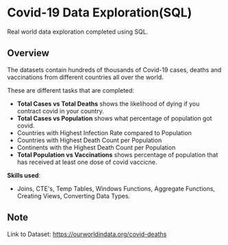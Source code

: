 # Covid-19 Data Exploration(SQL)

Real world data exploration completed using SQL.

## Overview

The datasets contain hundreds of thousands of Covid-19 cases, deaths and vaccinations from different countries all over the world.

These are different tasks that are completed:

  - **Total Cases vs Total Deaths** shows the likelihood of dying if you contract covid in your country.
  - **Total Cases vs Population** shows what percentage of population got covid.
  - Countries with Highest Infection Rate compared to Population
  - Countries with Highest Death Count per Population
  - Continents with the Highest Death Count per Population
  - **Total Population vs Vaccinations** shows percentage of population that has received at least one dose of covid vaccicne.

**Skills used**: 
  - Joins, CTE's, Temp Tables, Windows Functions, Aggregate Functions, Creating Views, Converting Data Types.


## Note
Link to Dataset:
https://ourworldindata.org/covid-deaths






